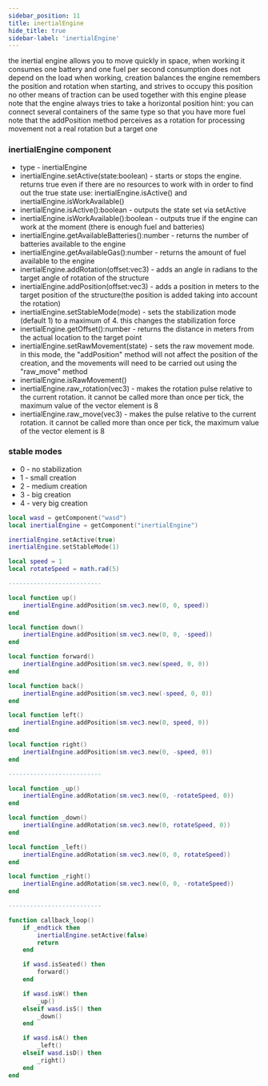 ```yaml
---
sidebar_position: 11
title: inertialEngine
hide_title: true
sidebar-label: 'inertialEngine'
---
```


the inertial engine allows you to move quickly in space, when working it consumes one battery and one fuel per second
consumption does not depend on the load
when working, creation balances
the engine remembers the position and rotation when starting, and strives to occupy this position
no other means of traction can be used together with this engine
please note that the engine always tries to take a horizontal position
hint: you can connect several containers of the same type so that you have more fuel
note that the addPosition method perceives as a rotation for processing movement not a real rotation but a target one

### inertialEngine component
* type - inertialEngine
* inertialEngine.setActive(state:boolean) - starts or stops the engine. returns true even if there are no resources to work with in order to find out the true state use: inertialEngine.isActive() and inertialEngine.isWorkAvailable()
* inertialEngine.isActive():boolean - outputs the state set via setActive
* inertialEngine.isWorkAvailable():boolean - outputs true if the engine can work at the moment (there is enough fuel and batteries)
* inertialEngine.getAvailableBatteries():number - returns the number of batteries available to the engine
* inertialEngine.getAvailableGas():number - returns the amount of fuel available to the engine
* inertialEngine.addRotation(offset:vec3) - adds an angle in radians to the target angle of rotation of the structure
* inertialEngine.addPosition(offset:vec3) - adds a position in meters to the target position of the structure(the position is added taking into account the rotation)
* inertialEngine.setStableMode(mode) - sets the stabilization mode (default 1) to a maximum of 4. this changes the stabilization force
* inertialEngine.getOffset():number - returns the distance in meters from the actual location to the target point
* inertialEngine.setRawMovement(state) - sets the raw movement mode. in this mode, the "addPosition" method will not affect the position of the creation, and the movements will need to be carried out using the "raw_move" method
* inertialEngine.isRawMovement()
* inertialEngine.raw_rotation(vec3) - makes the rotation pulse relative to the current rotation. it cannot be called more than once per tick, the maximum value of the vector element is 8
* inertialEngine.raw_move(vec3) - makes the pulse relative to the current rotation. it cannot be called more than once per tick, the maximum value of the vector element is 8


### stable modes
* 0 - no stabilization
* 1 - small creation
* 2 - medium creation
* 3 - big creation
* 4 - very big creation

```lua
local wasd = getComponent("wasd")
local inertialEngine = getComponent("inertialEngine")

inertialEngine.setActive(true)
inertialEngine.setStableMode(1)

local speed = 1
local rotateSpeed = math.rad(5)

--------------------------

local function up()
    inertialEngine.addPosition(sm.vec3.new(0, 0, speed))
end

local function down()
    inertialEngine.addPosition(sm.vec3.new(0, 0, -speed))
end

local function forward()
    inertialEngine.addPosition(sm.vec3.new(speed, 0, 0))
end

local function back()
    inertialEngine.addPosition(sm.vec3.new(-speed, 0, 0))
end

local function left()
    inertialEngine.addPosition(sm.vec3.new(0, speed, 0))
end

local function right()
    inertialEngine.addPosition(sm.vec3.new(0, -speed, 0))
end

--------------------------

local function _up()
    inertialEngine.addRotation(sm.vec3.new(0, -rotateSpeed, 0))
end

local function _down()
    inertialEngine.addRotation(sm.vec3.new(0, rotateSpeed, 0))
end

local function _left()
    inertialEngine.addRotation(sm.vec3.new(0, 0, rotateSpeed))
end

local function _right()
    inertialEngine.addRotation(sm.vec3.new(0, 0, -rotateSpeed))
end

--------------------------

function callback_loop()
    if _endtick then
        inertialEngine.setActive(false)
        return
    end

    if wasd.isSeated() then
        forward()
    end

    if wasd.isW() then
        _up()
    elseif wasd.isS() then
        _down()
    end

    if wasd.isA() then
        _left()
    elseif wasd.isD() then
        _right()
    end
end
```